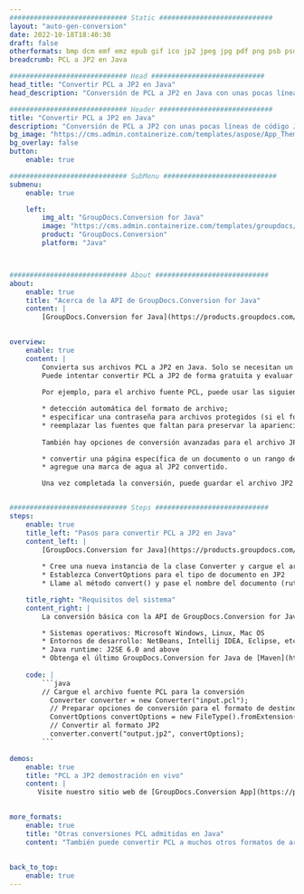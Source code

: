 ```yaml
---
############################# Static ############################
layout: "auto-gen-conversion"
date: 2022-10-18T18:40:30
draft: false
otherformats: bmp dcm emf emz epub gif ico jp2 jpeg jpg pdf png psb psd svg svgz tex tga tif tiff webp wmf wmz xps
breadcrumb: PCL a JP2 en Java

############################# Head ############################
head_title: "Convertir PCL a JP2 en Java"
head_description: "Conversión de PCL a JP2 en Java con unas pocas líneas de código. Convierta más de 160 formatos de archivo con la API de conversión de documentos de GroupDocs para Java"

############################# Header ############################
title: "Convertir PCL a JP2 en Java"
description: "Conversión de PCL a JP2 con unas pocas líneas de código Java"
bg_image: "https://cms.admin.containerize.com/templates/aspose/App_Themes/V3/images/bg/header1.png"
bg_overlay: false
button:
    enable: true

############################# SubMenu ############################
submenu:
    enable: true

    left:
        img_alt: "GroupDocs.Conversion for Java"
        image: "https://cms.admin.containerize.com/templates/groupdocs/images/product-logos/90x90-noborder/groupdocs-conversion-java.png"
        product: "GroupDocs.Conversion"
        platform: "Java"



############################# About ############################
about:
    enable: true
    title: "Acerca de la API de GroupDocs.Conversion for Java"
    content: |
        [GroupDocs.Conversion for Java](https://products.groupdocs.com/conversion/java/) es una API de conversión de formato de archivo avanzada para convertir entre formatos populares de imagen y documento como Microsoft Office, OpenDocument, PDF, HTML, correo electrónico, CAD. y mucho más con solo unas pocas líneas de código. La API nativa detecta automáticamente los formatos de los documentos originales y ofrece muchas opciones para personalizar los documentos convertidos. Junto con la función de extraer información de un documento, también admite el almacenamiento en caché de los resultados de la conversión en el disco local de forma predeterminada. Sin embargo, se puede admitir cualquier tipo de almacenamiento en caché mediante la implementación de las interfaces adecuadas: Amazon S3, Dropbox, Google Drive, Windows Azure, Reddis o cualquier otra.
    

overview:
    enable: true
    content: |
        Convierta sus archivos PCL a JP2 en Java. Solo se necesitan un par de líneas de código Java en cualquier plataforma de su elección, como Windows, Linux, macOS.
        Puede intentar convertir PCL a JP2 de forma gratuita y evaluar la calidad de los resultados de la conversión. Junto con los sencillos scripts de conversión de archivos, puede probar opciones más sofisticadas para cargar el archivo de origen PCL y almacenar la salida JP2. 
        
        Por ejemplo, para el archivo fuente PCL, puede usar las siguientes opciones de carga:

        * detección automática del formato de archivo;
        * especificar una contraseña para archivos protegidos (si el formato de archivo lo admite);
        * reemplazar las fuentes que faltan para preservar la apariencia del documento.
        
        También hay opciones de conversión avanzadas para el archivo JP2:

        * convertir una página específica de un documento o un rango de páginas;
        * agregue una marca de agua al JP2 convertido.

        Una vez completada la conversión, puede guardar el archivo JP2 en su ruta de archivo local o en cualquier almacenamiento de terceros, como FTP, Amazon S3, Google Drive, Dropbox, etc. Tenga en cuenta que para convertir PCL a JP2, no necesita instalar ningún software adicional, como MS Office, Open Office, Adobe Acrobat Reader, etc.


############################# Steps ############################
steps:
    enable: true
    title_left: "Pasos para convertir PCL a JP2 en Java"
    content_left: |
        [GroupDocs.Conversion for Java](https://products.groupdocs.com/conversion/java/) permite a los desarrolladores convertir fácilmente el archivo PCL a JP2 con unas pocas líneas de código.
        
        * Cree una nueva instancia de la clase Converter y cargue el archivo PCL con la ruta completa
        * Establezca ConvertOptions para el tipo de documento en JP2
        * Llame al método convert() y pase el nombre del documento (ruta completa) y el formato (JP2) como parámetro

    title_right: "Requisitos del sistema"
    content_right: |
        La conversión básica con la API de GroupDocs.Conversion for Java se puede realizar con solo unas pocas líneas de código. Nuestras API son compatibles con todas las principales plataformas y sistemas operativos. Antes de ejecutar el código a continuación, asegúrese de tener instalados los siguientes requisitos previos en su sistema.

        * Sistemas operativos: Microsoft Windows, Linux, Mac OS
        * Entornos de desarrollo: NetBeans, Intellij IDEA, Eclipse, etc.
        * Java runtime: J2SE 6.0 and above
        * Obtenga el último GroupDocs.Conversion for Java de [Maven](https://repository.groupdocs.com/webapp/#/artifacts/browse/tree/General/repo/com/groupdocs/groupdocs-conversion)
         
    code: |
        ```java    
        // Cargue el archivo fuente PCL para la conversión
          Converter converter = new Converter("input.pcl");
          // Preparar opciones de conversión para el formato de destino JP2
          ConvertOptions convertOptions = new FileType().fromExtension("jp2").getConvertOptions();
          // Convertir al formato JP2
          converter.convert("output.jp2", convertOptions);
        ```

demos:
    enable: true
    title: "PCL a JP2 demostración en vivo"
    content: |
       Visite nuestro sitio web de [GroupDocs.Conversion App](https://products.groupdocs.app/conversion/family) y pruebe la conversión de PCL a JP2 ahora. La demostración gratuita tiene los siguientes beneficios
          

more_formats:
    enable: true
    title: "Otras conversiones PCL admitidas en Java"
    content: "También puede convertir PCL a muchos otros formatos de archivo. Consulte la lista a continuación."
       
       
back_to_top:
    enable: true
---
```

